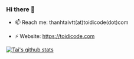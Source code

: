### Hi there 👋

- 📫 Reach me: thanhtaivtt(at)toidicode(dot)com

- ⚡ Website: https://toidicode.com

[![Tai's github stats](https://github-readme-stats.vercel.app/api?username=thanhtaivtt&count_private=true)](https://github.com/anuraghazra/github-readme-stats)

<!--
**thanhtaivtt/thanhtaivtt** is a ✨ _special_ ✨ repository because its `README.md` (this file) appears on your GitHub profile.

Here are some ideas to get you started:

- 🔭 I’m currently working on ...
- 🌱 I’m currently learning ...
- 👯 I’m looking to collaborate on ...
- 🤔 I’m looking for help with ...
- 💬 Ask me about ...
- 📫 How to reach me: ...
- 😄 Pronouns: ...
- ⚡ Fun fact: ...
-->
